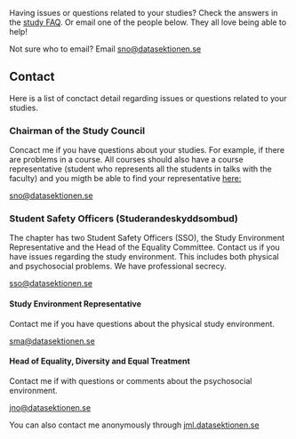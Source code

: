 Having issues or questions related to your studies? Check the answers in the [study FAQ](/en/studies/faq).
Or email one of the people below. They all love being able to help!

Not sure who to email? Email [sno@datasektionen.se](mailto:sno@datasektionen.se)

## Contact
Here is a list of conctact detail regarding issues or questions related to your studies.

### Chairman of the Study Council
Concact me if you have questions about your studies. For example, if there are problems in a course. All courses should also have a course representative (student who represents all the students in talks with the faculty) and you migth be able to find your representative [here:](/en/clubs/studienamnden#kontakt)

[sno@datasektionen.se](mailto:sno@datasektionen.se)

### Student Safety Officers (Studerandeskyddsombud)
The chapter has two Student Safety Officers (SSO), the Study Environment Representative and the Head of the Equality Committee. Contact us if you have issues regarding the study environment. This includes both physical and psychosocial problems. We have professional secrecy. 

[sso@datasektionen.se](mailto:sso@datasektionen.se)

#### Study Environment Representative
Contact me if you have questions about the physical study environment.

[sma@datasektionen.se](mailto:sma@datasektionen.se)

#### Head of Equality, Diversity and Equal Treatment
Contact me if with questions or comments about the psychosocial environment.

[jno@datasektionen.se](mailto:jno@datasektionen.se)

You can also contact me anonymously through [jml.datasektionen.se](https://jml.datasektionen.se/)
